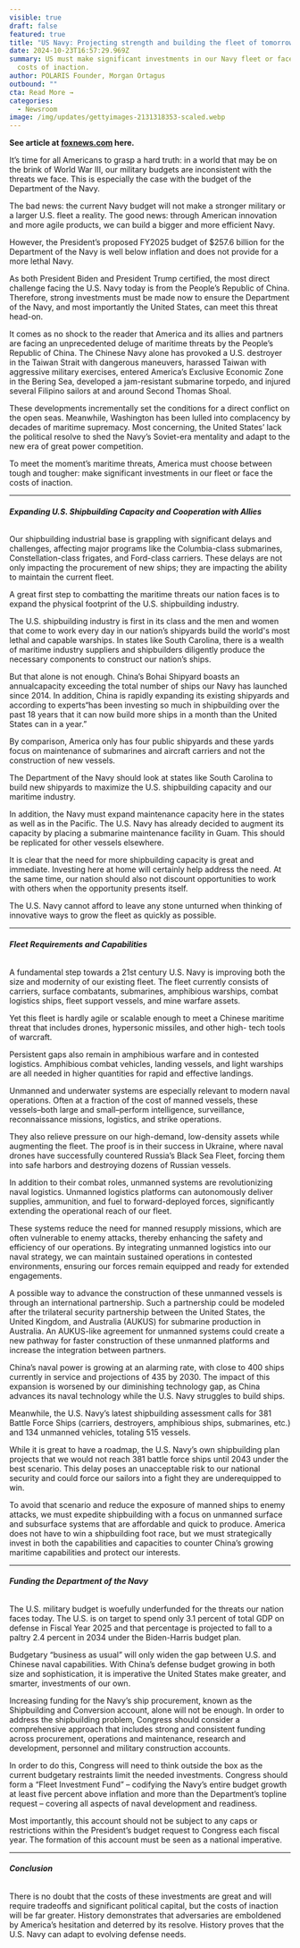 ```yaml
---
visible: true
draft: false
featured: true
title: "US Navy: Projecting strength and building the fleet of tomorrow"
date: 2024-10-23T16:57:29.969Z
summary: US must make significant investments in our Navy fleet or face the
  costs of inaction.
author: POLARIS Founder, Morgan Ortagus
outbound: ""
cta: Read More →
categories:
  - Newsroom
image: /img/updates/gettyimages-2131318353-scaled.webp
---
```

**See article at [foxnews.com](https://www.foxnews.com/opinion/us-navy-projecting-strength-and-building-fleet-tomorrow) here.**

It’s time for all Americans to grasp a hard truth: in a world that may be on the brink of World War III, our military budgets are inconsistent with the threats we face. This is especially the case with the budget of the Department of the Navy.

The bad news: the current Navy budget will not make a stronger military or a larger U.S. fleet a reality. The good news: through American innovation and more agile products, we can build a bigger and more efficient Navy.

However, the President’s proposed FY2025 budget of $257.6 billion for the Department of the Navy is well below inflation and does not provide for a more lethal Navy.

As both President Biden and President Trump certified, the most direct challenge facing the U.S. Navy today is from the People’s Republic of China. Therefore, strong investments must be made now to ensure the Department of the Navy, and most importantly the United States, can meet this threat head-on.

It comes as no shock to the reader that America and its allies and partners are facing an unprecedented deluge of maritime threats by the People’s Republic of China. The Chinese Navy alone has provoked a U.S. destroyer in the Taiwan Strait with dangerous maneuvers, harassed Taiwan with aggressive military exercises, entered America’s Exclusive Economic Zone in the Bering Sea, developed a jam-resistant submarine torpedo, and injured several Filipino sailors at and around Second Thomas Shoal.

These developments incrementally set the conditions for a direct conflict on the open seas. Meanwhile, Washington has been lulled into complacency by decades of maritime supremacy. Most concerning, the United States’ lack the political resolve to shed the Navy’s Soviet-era mentality and adapt to the new era of great power competition.

To meet the moment’s maritime threats, America must choose between tough and tougher: make significant investments in our fleet or face the costs of inaction.

- - -

###### ***Expanding U.S. Shipbuilding Capacity and Cooperation with Allies***

Our shipbuilding industrial base is grappling with significant delays and challenges, affecting major programs like the Columbia-class submarines, Constellation-class frigates, and Ford-class carriers. These delays are not only impacting the procurement of new ships; they are impacting the ability to maintain the current fleet.

A great first step to combatting the maritime threats our nation faces is to expand the physical footprint of the U.S. shipbuilding industry.

The U.S. shipbuilding industry is first in its class and the men and women that come to work every day in our nation’s shipyards build the world's most lethal and capable warships. In states like South Carolina, there is a wealth of maritime industry suppliers and shipbuilders diligently produce the necessary components to construct our nation’s ships.

But that alone is not enough. China’s Bohai Shipyard boasts an annualcapacity exceeding the total number of ships our Navy has launched since 2014. In addition, China is rapidly expanding its existing shipyards and according to experts“has been investing so much in shipbuilding over the past 18 years that it can now build more ships in a month than the United States can in a year.” 

By comparison, America only has four public shipyards and these yards focus on maintenance of submarines and aircraft carriers and not the construction of new vessels.

The Department of the Navy should look at states like South Carolina to build new shipyards to maximize the U.S. shipbuilding capacity and our maritime industry.

In addition, the Navy must expand maintenance capacity here in the states as well as in the Pacific. The U.S. Navy has already decided to augment its capacity by placing a submarine maintenance facility in Guam. This should be replicated for other vessels elsewhere.

It is clear that the need for more shipbuilding capacity is great and immediate. Investing here at home will certainly help address the need. At the same time, our nation should also not discount opportunities to work with others when the opportunity presents itself.

The U.S. Navy cannot afford to leave any stone unturned when thinking of innovative ways to grow the fleet as quickly as possible.

- - -

###### ***Fleet Requirements and Capabilities***

A fundamental step towards a 21st century U.S. Navy is improving both the size and modernity of our existing fleet. The fleet currently consists of carriers, surface combatants, submarines, amphibious warships, combat logistics ships, fleet support vessels, and mine warfare assets.

Yet this fleet is hardly agile or scalable enough to meet a Chinese maritime threat that includes drones, hypersonic missiles, and other high- tech tools of warcraft.

Persistent gaps also remain in amphibious warfare and in contested logistics. Amphibious combat vehicles, landing vessels, and light warships are all needed in higher quantities for rapid and effective landings.

Unmanned and underwater systems are especially relevant to modern naval operations. Often at a fraction of the cost of manned vessels, these vessels–both large and small–perform intelligence, surveillance, reconnaissance missions, logistics, and strike operations.

They also relieve pressure on our high-demand, low-density assets while augmenting the fleet. The proof is in their success in Ukraine, where naval drones have successfully countered Russia’s Black Sea Fleet, forcing them into safe harbors and destroying dozens of Russian vessels.

In addition to their combat roles, unmanned systems are revolutionizing naval logistics. Unmanned logistics platforms can autonomously deliver supplies, ammunition, and fuel to forward-deployed forces, significantly extending the operational reach of our fleet.

These systems reduce the need for manned resupply missions, which are often vulnerable to enemy attacks, thereby enhancing the safety and efficiency of our operations. By integrating unmanned logistics into our naval strategy, we can maintain sustained operations in contested environments, ensuring our forces remain equipped and ready for extended engagements.

A possible way to advance the construction of these unmanned vessels is through an international partnership. Such a partnership could be modeled after the trilateral security partnership between the United States, the United Kingdom, and Australia (AUKUS) for submarine production in Australia. An AUKUS-like agreement for unmanned systems could create a new pathway for faster construction of these unmanned platforms and increase the integration between partners.

China’s naval power is growing at an alarming rate, with close to 400 ships currently in service and projections of 435 by 2030. The impact of this expansion is worsened by our diminishing technology gap, as China advances its naval technology while the U.S. Navy struggles to build ships.

Meanwhile, the U.S. Navy’s latest shipbuilding assessment calls for 381 Battle Force Ships (carriers, destroyers, amphibious ships, submarines, etc.) and 134 unmanned vehicles, totaling 515 vessels.

While it is great to have a roadmap, the U.S. Navy’s own shipbuilding plan projects that we would not reach 381 battle force ships until 2043 under the best scenario. This delay poses an unacceptable risk to our national security and could force our sailors into a fight they are underequipped to win.

To avoid that scenario and reduce the exposure of manned ships to enemy attacks, we must expedite shipbuilding with a focus on unmanned surface and subsurface systems that are affordable and quick to produce. America does not have to win a shipbuilding foot race, but we must strategically invest in both the capabilities and capacities to counter China’s growing maritime capabilities and protect our interests.

- - -

###### ***Funding the Department of the Navy***

The U.S. military budget is woefully underfunded for the threats our nation faces today. The U.S. is on target to spend only 3.1 percent of total GDP on defense in Fiscal Year 2025 and that percentage is projected to fall to a paltry 2.4 percent in 2034 under the Biden-Harris budget plan.

Budgetary “business as usual” will only widen the gap between U.S. and Chinese naval capabilities. With China’s defense budget growing in both size and sophistication, it is imperative the United States make greater, and smarter, investments of our own.

Increasing funding for the Navy’s ship procurement, known as the Shipbuilding and Conversion account, alone will not be enough. In order to address the shipbuilding problem, Congress should consider a comprehensive approach that includes strong and consistent funding across procurement, operations and maintenance, research and development, personnel and military construction accounts.

In order to do this, Congress will need to think outside the box as the current budgetary restraints limit the needed investments. Congress should form a “Fleet Investment Fund” – codifying the Navy’s entire budget growth at least five percent above inflation and more than the Department’s topline request – covering all aspects of naval development and readiness.

Most importantly, this account should not be subject to any caps or restrictions within the President’s budget request to Congress each fiscal year. The formation of this account must be seen as a national imperative.

- - -

###### ***Conclusion***

There is no doubt that the costs of these investments are great and will require tradeoffs and significant political capital, but the costs of inaction will be far greater. History demonstrates that adversaries are emboldened by America’s hesitation and deterred by its resolve. History proves that the U.S. Navy can adapt to evolving defense needs.